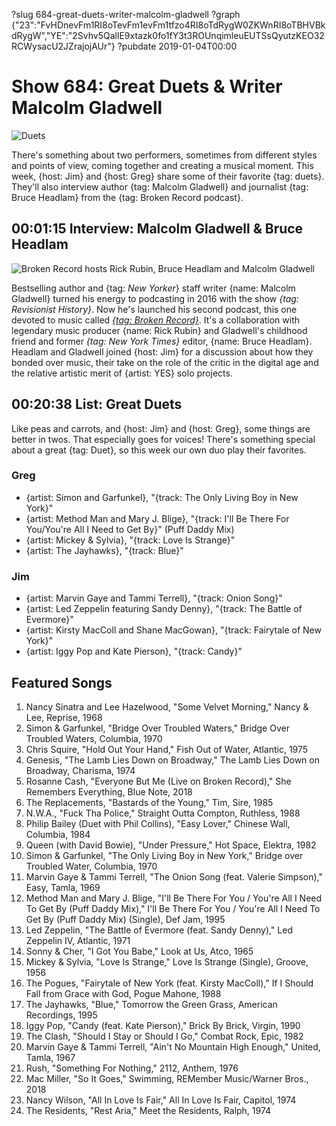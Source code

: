 ?slug 684-great-duets-writer-malcolm-gladwell
?graph {"23":"FvHDnevFm1RI8oTevFm1evFm1tfzo4RI8oTdRygW0ZKWnRI8oTBHVBkdRygW","YE":"2Svhv5QallE9xtazk0fo1fY3t3ROUnqimleuEUTSsQyutzKEO32RCWysacU2JZrajojAUr"}
?pubdate 2019-01-04T00:00

# Show 684: Great Duets & Writer Malcolm Gladwell

![Duets](https://static.soundopinions.org/images/2019/hazelwood.jpg)

There's something about two performers, sometimes from different styles and points of view, coming together and creating a musical moment. This week, {host: Jim} and {host: Greg} share some of their favorite {tag: duets}. They'll also interview author {tag: Malcolm Gladwell} and journalist {tag: Bruce Headlam} from the {tag: Broken Record podcast}.


## 00:01:15 Interview: Malcolm Gladwell & Bruce Headlam

![Broken Record hosts Rick Rubin, Bruce Headlam and Malcolm Gladwell](https://static.soundopinions.org/assets/684/230.jpg)

Bestselling author and {tag: *New Yorker*} staff writer {name: Malcolm Gladwell} turned his energy to podcasting in 2016 with the show *{tag: Revisionist History}*. Now he's launched his second podcast, this one devoted to music called [*{tag: Broken Record}*](https://itunes.apple.com/us/podcast/broken-record/id1311004083?mt=2). It's a collaboration with legendary music producer {name: Rick Rubin} and Gladwell's childhood friend and former *{tag: New York Times}* editor, {name: Bruce Headlam}. Headlam and Gladwell joined {host: Jim} for a discussion about how they bonded over music, their take on the role of the critic in the digital age and the relative artistic merit of {artist: YES} solo projects. 

## 00:20:38 List: Great Duets

Like peas and carrots, and {host: Jim} and {host: Greg}, some things are better in twos. That especially goes for voices! There's something special about a great {tag: Duet}, so this week our own duo play their favorites.

### Greg

- {artist: Simon and Garfunkel}, "{track: The Only Living Boy in New York}"
- {artist: Method Man and Mary J. Blige}, "{track: I'll Be There For You/You're All I Need to Get By}" (Puff Daddy Mix) 
- {artist: Mickey & Sylvia}, "{track: Love Is Strange}" 
- {artist: The Jayhawks}, "{track: Blue}"

### Jim

- {artist: Marvin Gaye and Tammi Terrell}, "{track: Onion Song}"
- {artist: Led Zeppelin featuring Sandy Denny}, "{track: The Battle of Evermore}"
- {artist: Kirsty MacColl and Shane MacGowan}, "{track: Fairytale of New York}"
- {artist: Iggy Pop and Kate Pierson}, "{track: Candy}" 


## Featured Songs

1. Nancy Sinatra and Lee Hazelwood, "Some Velvet Morning," Nancy & Lee, Reprise, 1968
1. Simon & Garfunkel, "Bridge Over Troubled Waters," Bridge Over Troubled Waters, Columbia, 1970
1. Chris Squire, "Hold Out Your Hand," Fish Out of Water, Atlantic, 1975
1. Genesis, "The Lamb Lies Down on Broadway," The Lamb Lies Down on Broadway, Charisma, 1974
1. Rosanne Cash, "Everyone But Me (Live on Broken Record)," She Remembers Everything, Blue Note, 2018
1. The Replacements, "Bastards of the Young," Tim, Sire, 1985
1. N.W.A., "Fuck Tha Police," Straight Outta Compton, Ruthless, 1988
1. Philip Bailey (Duet with Phil Collins), "Easy Lover," Chinese Wall, Columbia, 1984
1. Queen (with David Bowie), "Under Pressure," Hot Space, Elektra, 1982
1. Simon & Garfunkel, "The Only Living Boy in New York," Bridge over Troubled Water, Columbia, 1970
1. Marvin Gaye & Tammi Terrell, "The Onion Song (feat. Valerie Simpson)," Easy, Tamla, 1969
1. Method Man and Mary J. Blige, "I'll Be There For You / You're All I Need To Get By (Puff Daddy Mix)," I'll Be There For You / You're All I Need To Get By (Puff Daddy Mix) (Single), Def Jam, 1995
1. Led Zeppelin, "The Battle of Evermore (feat. Sandy Denny)," Led Zeppelin IV, Atlantic, 1971
1. Sonny & Cher, "I Got You Babe," Look at Us, Atco, 1965
1. Mickey & Sylvia, "Love Is Strange," Love Is Strange (Single), Groove, 1956
1. The Pogues, "Fairytale of New York (feat. Kirsty MacColl)," If I Should Fall from Grace with God, Pogue Mahone, 1988
1. The Jayhawks, "Blue," Tomorrow the Green Grass, American Recordings, 1995
1. Iggy Pop, "Candy (feat. Kate Pierson)," Brick By Brick, Virgin, 1990
1. The Clash, "Should I Stay or Should I Go," Combat Rock, Epic, 1982
1. Marvin Gaye & Tammi Terrell, "Ain't No Mountain High Enough," United, Tamla, 1967
1. Rush, "Something For Nothing," 2112, Anthem, 1976
1. Mac Miller, "So It Goes," Swimming, REMember Music/Warner Bros., 2018
1. Nancy Wilson, "All In Love Is Fair," All In Love Is Fair, Capitol, 1974
1. The Residents, "Rest Aria," Meet the Residents, Ralph, 1974